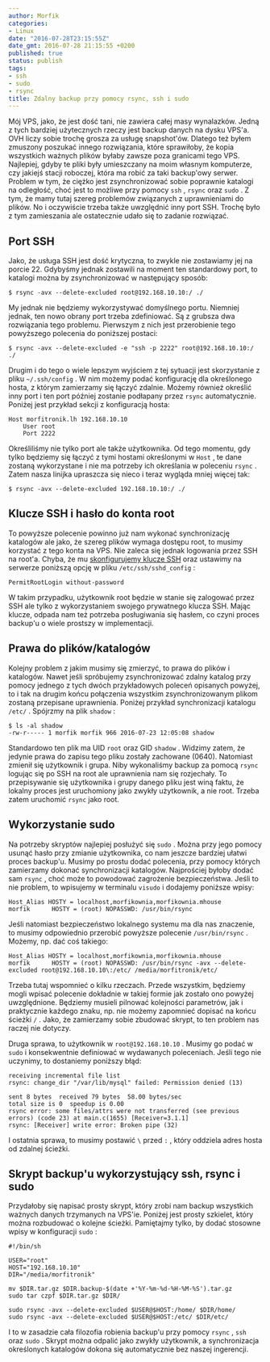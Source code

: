 ```yaml
---
author: Morfik
categories:
- Linux
date: "2016-07-28T23:15:55Z"
date_gmt: 2016-07-28 21:15:55 +0200
published: true
status: publish
tags:
- ssh
- sudo
- rsync
title: Zdalny backup przy pomocy rsync, ssh i sudo
---
```


Mój VPS, jako, że jest dość tani, nie zawiera całej masy wynalazków. Jedną z tych bardziej
użytecznych rzeczy jest backup danych na dysku VPS'a. OVH liczy sobie trochę grosza za usługę
snapshot'ów. Dlatego też byłem zmuszony poszukać innego rozwiązania, które sprawiłoby, że kopia
wszystkich ważnych plików byłaby zawsze poza granicami tego VPS. Najlepiej, gdyby te pliki były
umieszczany na moim własnym komputerze, czy jakiejś stacji roboczej, która ma robić za taki
backup'owy serwer. Problem w tym, że ciężko jest zsynchronizować sobie poprawnie katalogi na
odległość, choć jest to możliwe przy pomocy `ssh` , `rsync` oraz `sudo` . Z tym, że mamy tutaj
szereg problemów związanych z uprawnieniami do plików. No i oczywiście trzeba także uwzględnić inny
port SSH. Trochę było z tym zamieszania ale ostatecznie udało się to zadanie rozwiązać.

<!--more-->
## Port SSH

Jako, że usługa SSH jest dość krytyczna, to zwykle nie zostawiamy jej na porcie 22. Gdybyśmy jednak
zostawili na moment ten standardowy port, to katalogi można by zsynchronizować w następujący sposób:

    $ rsync -avx --delete-excluded root@192.168.10.10:/ ./

My jednak nie będziemy wykorzystywać domyślnego portu. Niemniej jednak, ten nowo obrany port trzeba
zdefiniować. Są z grubsza dwa rozwiązania tego problemu. Pierwszym z nich jest przerobienie tego
powyższego polecenia do poniższej postaci:

    $ rsync -avx --delete-excluded -e "ssh -p 2222" root@192.168.10.10:/ ./

Drugim i do tego o wiele lepszym wyjściem z tej sytuacji jest skorzystanie z pliku `~/.ssh/config` .
W nim możemy podać konfigurację dla określonego hosta, z którym zamierzamy się łączyć zdalnie.
Możemy również określić inny port i ten port później zostanie podłapany przez `rsync`
automatycznie. Poniżej jest przykład sekcji z konfiguracją hosta:

    Host morfitronik.lh 192.168.10.10
        User root
        Port 2222

Określiliśmy nie tylko port ale także użytkownika. Od tego momentu, gdy tylko będziemy się łączyć z
tymi hostami określonymi w `Host` , te dane zostaną wykorzystane i nie ma potrzeby ich określania w
poleceniu `rsync` . Zatem nasza linijka upraszcza się nieco i teraz wygląda mniej więcej tak:

    $ rsync -avx --delete-excluded 192.168.10.10:/ ./

## Klucze SSH i hasło do konta root

To powyższe polecenie powinno już nam wykonać synchronizację katalogów ale jako, że szereg plików
wymaga dostępu root, to musimy korzystać z tego konta na VPS. Nie zaleca się jednak logowania przez
SSH na root'a. Chyba, że mu [skonfigurujemy klucze SSH][1] oraz ustawimy na serwerze poniższą opcję
w pliku `/etc/ssh/sshd_config` :

    PermitRootLogin without-password

W takim przypadku, użytkownik root będzie w stanie się zalogować przez SSH ale tylko z
wykorzystaniem swojego prywatnego klucza SSH. Mając klucze, odpada nam też potrzeba posługiwania się
hasłem, co czyni proces backup'u o wiele prostszy w implementacji.

## Prawa do plików/katalogów

Kolejny problem z jakim musimy się zmierzyć, to prawa do plików i katalogów. Nawet jeśli spróbujemy
zsynchronizować zdalny katalog przy pomocy jednego z tych dwóch przykładowych poleceń opisanych
powyżej, to i tak na drugim końcu połączenia wszystkim zsynchronizowanym plikom zostaną przepisane
uprawnienia. Poniżej przykład synchronizacji katalogu `/etc/` . Spójrzmy na plik `shadow` :

    $ ls -al shadow
    -rw-r----- 1 morfik morfik 966 2016-07-23 12:05:08 shadow

Standardowo ten plik ma UID `root` oraz GID `shadow` . Widzimy zatem, że jedynie prawa do zapisu
tego pliku zostały zachowane (0640). Natomiast zmienił się użytkownik i grupa. Niby wykonaliśmy
backup za pomocą `rsync` logując się po SSH na root ale uprawnienia nam się rozjechały. To
przepisywanie się użytkownika i grupy danego pliku jest winą faktu, że lokalny proces jest
uruchomiony jako zwykły użytkownik, a nie root. Trzeba zatem uruchomić `rsync` jako root.

## Wykorzystanie sudo

Na potrzeby skryptów najlepiej posłużyć się `sudo` . Można przy jego pomocy usunąć hasło przy
zmianie użytkownika, co nam jeszcze bardziej ułatwi proces backup'u. Musimy po prostu dodać
polecenia, przy pomocy których zamierzamy dokonać synchronizacji katalogów. Najprościej byłoby dodać
sam `rsync` , choć może to powodować zagrożenie bezpieczeństwa. Jeśli to nie problem, to wpisujemy w
terminalu `visudo` i dodajemy poniższe wpisy:

    Host_Alias HOSTY = localhost,morfikownia,morfikownia.mhouse
    morfik      HOSTY = (root) NOPASSWD: /usr/bin/rsync

Jeśli natomiast bezpieczeństwo lokalnego systemu ma dla nas znaczenie, to musimy odpowiednio
przerobić powyższe polecenie `/usr/bin/rsync` . Możemy, np. dać coś takiego:

    Host_Alias HOSTY = localhost,morfikownia,morfikownia.mhouse
    morfik      HOSTY = (root) NOPASSWD: /usr/bin/rsync -avx --delete-excluded root@192.168.10.10\:/etc/ /media/morfitronik/etc/

Trzeba tutaj wspomnieć o kilku rzeczach. Przede wszystkim, będziemy mogli wpisać polecenie dokładnie
w takiej formie jak zostało ono powyżej uwzględnione. Będziemy musieli pilnować kolejności
parametrów, jak i praktycznie każdego znaku, np. nie możemy zapomnieć dopisać na końcu ścieżki
`/` . Jako, że zamierzamy sobie zbudować skrypt, to ten problem nas raczej nie dotyczy.

Druga sprawa, to użytkownik w `root@192.168.10.10` . Musimy go podać w `sudo` i konsekwentnie
definiować w wydawanych poleceniach. Jeśli tego nie uczynimy, to dostaniemy poniższy błąd:

    receiving incremental file list
    rsync: change_dir "/var/lib/mysql" failed: Permission denied (13)

    sent 8 bytes  received 79 bytes  58.00 bytes/sec
    total size is 0  speedup is 0.00
    rsync error: some files/attrs were not transferred (see previous errors) (code 23) at main.c(1655) [Receiver=3.1.1]
    rsync: [Receiver] write error: Broken pipe (32)

I ostatnia sprawa, to musimy postawić `\` przed `:` , który oddziela adres hosta od zdalnej ścieżki.

## Skrypt backup'u wykorzystujący ssh, rsync i sudo

Przydałoby się napisać prosty skrypt, który zrobi nam backup wszystkich ważnych danych trzymanych na
VPS'ie. Poniżej jest prosty szkielet, który można rozbudować o kolejne ścieżki. Pamiętajmy tylko, by
dodać stosowne wpisy w konfiguracji `sudo` :

    #!/bin/sh

    USER="root"
    HOST="192.168.10.10"
    DIR="/media/morfitronik"

    mv $DIR.tar.gz $DIR.backup-$(date +'%Y-%m-%d-%H-%M-%S').tar.gz
    sudo tar czpf $DIR.tar.gz $DIR/

    sudo rsync -avx --delete-excluded $USER@$HOST:/home/ $DIR/home/
    sudo rsync -avx --delete-excluded $USER@$HOST:/etc/ $DIR/etc/

I to w zasadzie cała filozofia robienia backup'u przy pomocy `rsync` , `ssh` oraz `sudo` . Skrypt
można odpalić jako zwykły użytkownik, a synchronizacja określonych katalogów dokona się
automatycznie bez naszej ingerencji.


[1]: /post/uwierzytelniajace-klucze-ssh/
